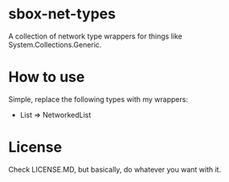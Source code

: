 # sbox-net-types
A collection of network type wrappers for things like System.Collections.Generic.

# How to use

Simple, replace the following types with my wrappers:

- List<T> => NetworkedList<T>

# License

Check LICENSE.MD, but basically, do whatever you want with it.

